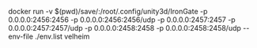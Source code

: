 docker run -v $(pwd)/save/:/root/.config/unity3d/IronGate -p 0.0.0.0:2456:2456 -p 0.0.0.0:2456:2456/udp -p 0.0.0.0:2457:2457 -p 0.0.0.0:2457:2457/udp -p 0.0.0.0:2458:2458 -p 0.0.0.0:2458:2458/udp --env-file ./env.list velheim